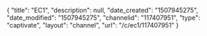 {
    "title": "EC1",
    "description": null,
    "date_created": "1507945275",
    "date_modified": "1507945275",
    "channelid": "117407951",
    "type": "captivate",
    "layout": "channel",
    "url": "\/c\/ec1\/117407951"
}